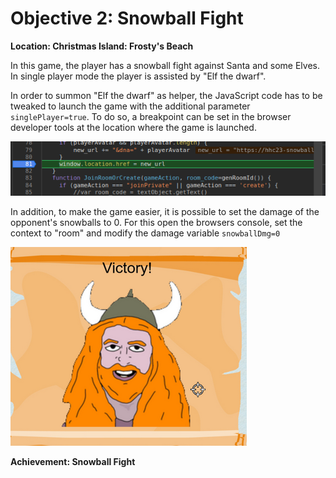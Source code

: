 
# Objective 2: Snowball Fight
**Location: Christmas Island: Frosty's Beach**  

In this game, the player has a snowball fight against Santa and some Elves.
In single player mode the player is assisted by "Elf the dwarf".

In order to summon "Elf the dwarf" as helper, the JavaScript code has to be tweaked to launch the game with the additional parameter `singlePlayer=true`. To do so, a breakpoint can be set in the browser developer tools at the location where the game is launched.

![Breakpoint](https://github.com/joergschwarzwaelder/hhc2023/blob/main/Objective-2/breakpoint.png)

In addition, to make the game easier, it is possible to set the damage of the opponent's snowballs to 0.
For this open the browsers console, set the context to "room" and modify the damage variable `snowballDmg=0`

![Win](https://github.com/joergschwarzwaelder/hhc2023/blob/main/Objective-2/win.png)

**Achievement: Snowball Fight**
<!--stackedit_data:
eyJoaXN0b3J5IjpbMTcxNjM5MzgxNywxMzYxMTAyNzg5LC0xNz
MwNjExODMxLDE1NDI5Mzk5NTFdfQ==
-->